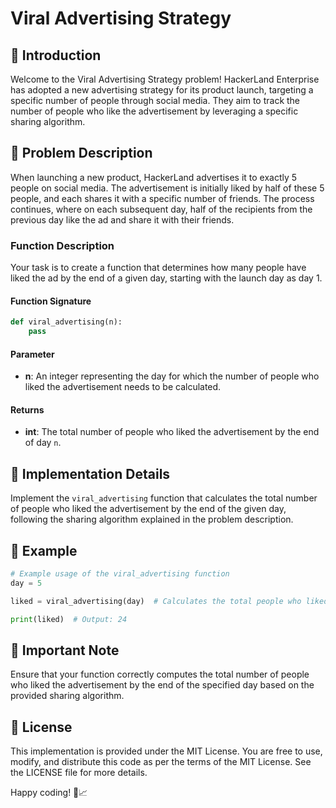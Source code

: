 # Viral Advertising Strategy 

## 🚀 Introduction

Welcome to the Viral Advertising Strategy problem! HackerLand Enterprise has adopted a new advertising strategy for its product launch, targeting a specific number of people through social media. They aim to track the number of people who like the advertisement by leveraging a specific sharing algorithm.

## 📝 Problem Description

When launching a new product, HackerLand advertises it to exactly 5 people on social media. The advertisement is initially liked by half of these 5 people, and each shares it with a specific number of friends. The process continues, where on each subsequent day, half of the recipients from the previous day like the ad and share it with their friends.

### Function Description

Your task is to create a function that determines how many people have liked the ad by the end of a given day, starting with the launch day as day 1.

#### Function Signature

```python
def viral_advertising(n):
    pass
```

#### Parameter

- **n**: An integer representing the day for which the number of people who liked the advertisement needs to be calculated.

#### Returns

- **int**: The total number of people who liked the advertisement by the end of day `n`.

## 🧠 Implementation Details

Implement the `viral_advertising` function that calculates the total number of people who liked the advertisement by the end of the given day, following the sharing algorithm explained in the problem description.

## 🌟 Example

```python
# Example usage of the viral_advertising function
day = 5

liked = viral_advertising(day)  # Calculates the total people who liked the ad by day 5

print(liked)  # Output: 24
```

## 🚨 Important Note

Ensure that your function correctly computes the total number of people who liked the advertisement by the end of the specified day based on the provided sharing algorithm.

## 📜 License

This implementation is provided under the MIT License. You are free to use, modify, and distribute this code as per the terms of the MIT License. See the LICENSE file for more details.

Happy coding! 🚀📈
